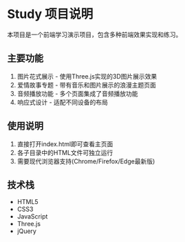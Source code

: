 # Study 项目说明

本项目是一个前端学习演示项目，包含多种前端效果实现和练习。


## 主要功能

1. 图片花式展示 - 使用Three.js实现的3D图片展示效果
2. 爱情故事专题 - 带有音乐和图片展示的浪漫主题页面
3. 音频播放功能 - 多个页面集成了音频播放功能
4. 响应式设计 - 适配不同设备的布局

## 使用说明

1. 直接打开index.html即可查看主页面
2. 各子目录中的HTML文件可独立运行
3. 需要现代浏览器支持(Chrome/Firefox/Edge最新版)

## 技术栈

- HTML5
- CSS3
- JavaScript
- Three.js
- jQuery
